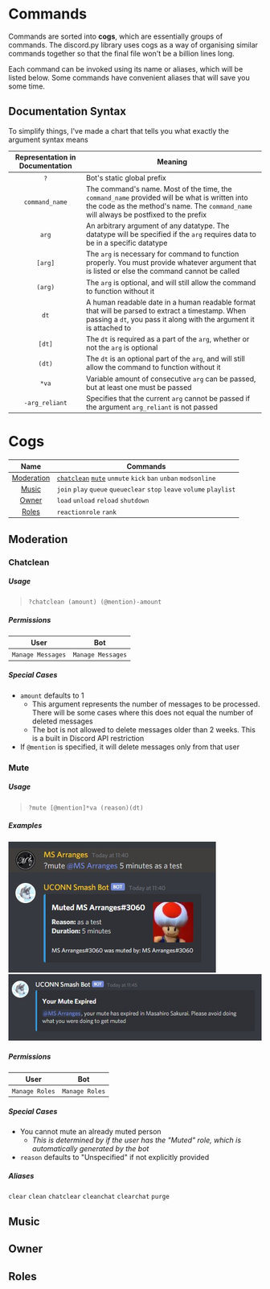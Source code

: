 # Commands
Commands are sorted into **cogs**, which are essentially groups of commands. The discord.py library uses cogs as a way of organising similar commands together so that the final file won't be a billion lines long.

Each command can be invoked using its name or aliases, which will be listed below. Some commands have convenient aliases that will save you some time.

## Documentation Syntax
To simplify things, I've made a chart that tells you what exactly the argument syntax means

|Representation in Documentation|Meaning|
|:---:|---|
|`?`|Bot's static global prefix|
|`command_name`|The command's name. Most of the time, the `command_name` provided will be what is written into the code as the method's name. The `command_name` will always be postfixed to the prefix|
|`arg`|An arbitrary argument of any datatype. The datatype will be specified if the `arg` requires data to be in a specific datatype|
|`[arg]`|The `arg` is necessary for command to function properly. You must provide whatever argument that is listed or else the command cannot be called|
|`(arg)`|The `arg` is optional, and will still allow the command to function without it|
|`dt`|A human readable date in a human readable format that will be parsed to extract a timestamp. When passing a `dt`, you pass it along with the argument it is attached to|
|`[dt]`|The `dt` is required as a part of the `arg`, whether or not the `arg` is optional|
|`(dt)`|The `dt` is an optional part of the `arg`, and will still allow the command to function without it|
|`*va`|Variable amount of consecutive `arg` can be passed, but at least one must be passed|
|`-arg_reliant`|Specifies that the current `arg` cannot be passed if the argument `arg_reliant` is not passed|

# Cogs
|Name|Commands|
|:---:|---|
|[Moderation](#moderation)|[`chatclean`](#chatclean) [`mute`](#mute) `unmute` `kick` `ban` `unban` `modsonline`|
|[Music](#music)|`join` `play` `queue` `queueclear` `stop` `leave` `volume` `playlist`|
|[Owner](#owner)|`load` `unload` `reload` `shutdown`|
|[Roles](#roles)|`reactionrole` `rank`|

## Moderation

### Chatclean
##### Usage
> `?chatclean (amount) (@mention)-amount`

##### Permissions
|User|Bot|
|:---:|:---:|
|`Manage Messages`|`Manage Messages`|

##### Special Cases
- `amount` defaults to 1
    - This argument represents the number of messages to be processed. There will be some cases where this does not equal the number of deleted messages
    - The bot is not allowed to delete messages older than 2 weeks. This is a built in Discord API restriction
- If `@mention` is specified, it will delete messages only from that user

### Mute
##### Usage
> `?mute [@mention]*va (reason)(dt)`

##### Examples
![](../docs/mute_start.jpg)
![](../docs/mute_end.jpg)

##### Permissions
|User|Bot|
|:---:|:---:|
|`Manage Roles`|`Manage Roles`|

##### Special Cases
- You cannot mute an already muted person
    - *This is determined by if the user has the "Muted" role, which is automatically generated by the bot*
- `reason` defaults to "Unspecified" if not explicitly provided

##### Aliases
`clear` `clean` `chatclear` `cleanchat` `clearchat` `purge`

## Music


## Owner


## Roles

